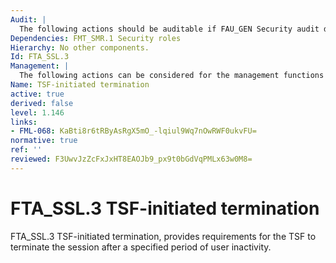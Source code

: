 ```yaml
---
Audit: |
  The following actions should be auditable if FAU_GEN Security audit data generation is included in the PP, PP-Module, functional package or ST: a) minimal: Termination of an interactive session by the session locking mechanism.
Dependencies: FMT_SMR.1 Security roles
Hierarchy: No other components.
Id: FTA_SSL.3
Management: |
  The following actions can be considered for the management functions in FMT: a) specification of the time of user inactivity after which termination of the interactive session occurs for an individual user; b) specification of the default time of user inactivity after which termination of the interactive session occurs.
Name: TSF-initiated termination
active: true
derived: false
level: 1.146
links:
- FML-068: KaBti8r6tRByAsRgX5mO_-lqiul9Wq7nOwRWF0ukvFU=
normative: true
ref: ''
reviewed: F3UwvJzZcFxJxHT8EAOJb9_px9t0bGdVqPMLx63w0M8=
---
```


# FTA_SSL.3 TSF-initiated termination

FTA_SSL.3 TSF-initiated termination, provides requirements for the TSF to terminate the session after a specified period of user inactivity.